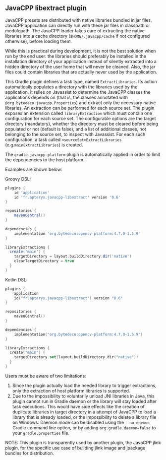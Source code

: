 ## JavaCPP libextract plugin ##

JavaCPP presets are distributed with native libraries bundled in jar files.
JavaCPP application can directly run with these jar files in classpath or modulepath.
The JavaCPP loader takes care of extracting the native libraries into a cache directory
(`$HOME/.javacpp/cache` if not configured otherwise), before loading them.

While this is practical during development, it is not the best solution when 
run by the end user: the libraries should preferably be installed 
in the installation directory of your application instead of silently extracted into a
hidden directory of the user home that will never be cleaned.
Also, the jar files could contain libraries that are actually never used by the
application.

This Gradle plugin defines a task type, named `ExtractLibraries`. Its action 
automatically populates a directory with the libraries used by the application. It relies on
Javassist to determine the JavaCPP classes the applications depends on (that is, the classes
annotated with `@org.bytedeco.javacpp.Properties`) and extract only
the necessary native libraries. An extraction can be performed for each source set.
The plugin exposes an extension called `libraryExtraction` 
which must contain one configuration for each source set.
The configurable options are the target directory (mandatory), 
whether the directory must be cleared before being populated or not (default is false),
and a list of additional classes, not belonging to the source set, to inspect with Javassist.
For each such configuration, a task called `<sourceSet>ExtractLibraries`
(e.g.`mainExtractLibraries`) is created.

The `gradle-javacpp-platform` plugin is automatically applied in order to limit the dependencies
to the host platform.

Examples are shown below:

Groovy DSL:
```groovy
plugins {
    id 'application'
    id 'fr.apteryx.javacpp-libextract' version '0.6'
}

repositories {
    mavenCentral()
}

dependencies {
    implementation 'org.bytedeco:opencv-platform:4.7.0-1.5.9'
}

libraryExtractions {
  create('main') {
    targetDirectory = layout.buildDirectory.dir('native')
    clearTargetDirectory = true  
  }
}
```

Kotlin DSL:
```kotlin
plugins {
    application
    id("fr.apteryx.javacpp-libextract") version "0.6"
}

repositories {
    mavenCentral()
}

dependencies {
    implementation("org.bytedeco:opencv-platform:4.7.0-1.5.9")
}

libraryExtractions {
  create("main") {
    targetDirectory.set(layout.buildDirectory.dir("native"))
  }
}
```

Users must be aware of two limitations:
1. Since the plugin actually load the needed library to trigger extractions, only the extraction of host platform libraries is supported.
2. Due to the impossibility to voluntarily unload JNI libraries in Java, this plugin cannot run in Gradle daemon or the library will stay loaded after task executions. This would have side effects like the creation of duplicate libraries in target directory in a attempt of JavaCPP to load a library that is already loaded, or the impossibility to delete a library file on Windows. Daemon mode can be disabled using the `--no-daemon` Gradle command line option, or by adding `org.gradle.daemon=false` to your `gradle.properties` file.

NOTE: This plugin is transparently used by another plugin,
the JavaCPP jlink plugin, for the specific use case of building jlink image
and jpackage bundles for distribution.
